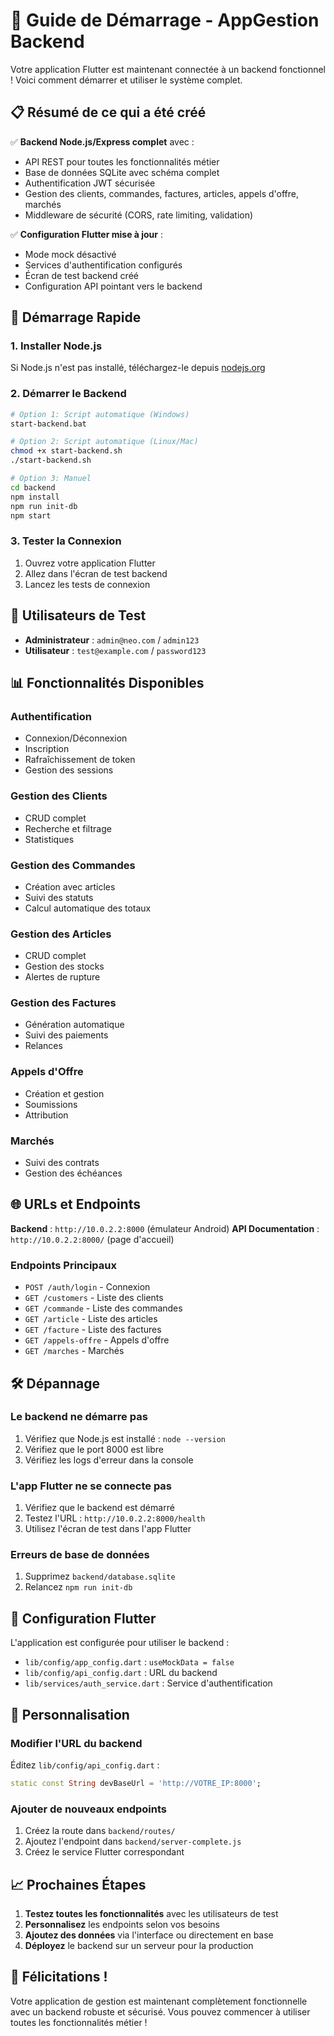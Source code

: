 # 🚀 Guide de Démarrage - AppGestion Backend

Votre application Flutter est maintenant connectée à un backend fonctionnel ! Voici comment démarrer et utiliser le système complet.

## 📋 Résumé de ce qui a été créé

✅ **Backend Node.js/Express complet** avec :
- API REST pour toutes les fonctionnalités métier
- Base de données SQLite avec schéma complet
- Authentification JWT sécurisée
- Gestion des clients, commandes, factures, articles, appels d'offre, marchés
- Middleware de sécurité (CORS, rate limiting, validation)

✅ **Configuration Flutter mise à jour** :
- Mode mock désactivé
- Services d'authentification configurés
- Écran de test backend créé
- Configuration API pointant vers le backend

## 🚀 Démarrage Rapide

### 1. Installer Node.js
Si Node.js n'est pas installé, téléchargez-le depuis [nodejs.org](https://nodejs.org/)

### 2. Démarrer le Backend
```bash
# Option 1: Script automatique (Windows)
start-backend.bat

# Option 2: Script automatique (Linux/Mac)
chmod +x start-backend.sh
./start-backend.sh

# Option 3: Manuel
cd backend
npm install
npm run init-db
npm start
```

### 3. Tester la Connexion
1. Ouvrez votre application Flutter
2. Allez dans l'écran de test backend
3. Lancez les tests de connexion

## 🔐 Utilisateurs de Test

- **Administrateur** : `admin@neo.com` / `admin123`
- **Utilisateur** : `test@example.com` / `password123`

## 📊 Fonctionnalités Disponibles

### Authentification
- Connexion/Déconnexion
- Inscription
- Rafraîchissement de token
- Gestion des sessions

### Gestion des Clients
- CRUD complet
- Recherche et filtrage
- Statistiques

### Gestion des Commandes
- Création avec articles
- Suivi des statuts
- Calcul automatique des totaux

### Gestion des Articles
- CRUD complet
- Gestion des stocks
- Alertes de rupture

### Gestion des Factures
- Génération automatique
- Suivi des paiements
- Relances

### Appels d'Offre
- Création et gestion
- Soumissions
- Attribution

### Marchés
- Suivi des contrats
- Gestion des échéances

## 🌐 URLs et Endpoints

**Backend** : `http://10.0.2.2:8000` (émulateur Android)
**API Documentation** : `http://10.0.2.2:8000/` (page d'accueil)

### Endpoints Principaux
- `POST /auth/login` - Connexion
- `GET /customers` - Liste des clients
- `GET /commande` - Liste des commandes
- `GET /article` - Liste des articles
- `GET /facture` - Liste des factures
- `GET /appels-offre` - Appels d'offre
- `GET /marches` - Marchés

## 🛠️ Dépannage

### Le backend ne démarre pas
1. Vérifiez que Node.js est installé : `node --version`
2. Vérifiez que le port 8000 est libre
3. Vérifiez les logs d'erreur dans la console

### L'app Flutter ne se connecte pas
1. Vérifiez que le backend est démarré
2. Testez l'URL : `http://10.0.2.2:8000/health`
3. Utilisez l'écran de test dans l'app Flutter

### Erreurs de base de données
1. Supprimez `backend/database.sqlite`
2. Relancez `npm run init-db`

## 📱 Configuration Flutter

L'application est configurée pour utiliser le backend :
- `lib/config/app_config.dart` : `useMockData = false`
- `lib/config/api_config.dart` : URL du backend
- `lib/services/auth_service.dart` : Service d'authentification

## 🔧 Personnalisation

### Modifier l'URL du backend
Éditez `lib/config/api_config.dart` :
```dart
static const String devBaseUrl = 'http://VOTRE_IP:8000';
```

### Ajouter de nouveaux endpoints
1. Créez la route dans `backend/routes/`
2. Ajoutez l'endpoint dans `backend/server-complete.js`
3. Créez le service Flutter correspondant

## 📈 Prochaines Étapes

1. **Testez toutes les fonctionnalités** avec les utilisateurs de test
2. **Personnalisez** les endpoints selon vos besoins
3. **Ajoutez des données** via l'interface ou directement en base
4. **Déployez** le backend sur un serveur pour la production

## 🎉 Félicitations !

Votre application de gestion est maintenant complètement fonctionnelle avec un backend robuste et sécurisé. Vous pouvez commencer à utiliser toutes les fonctionnalités métier !
